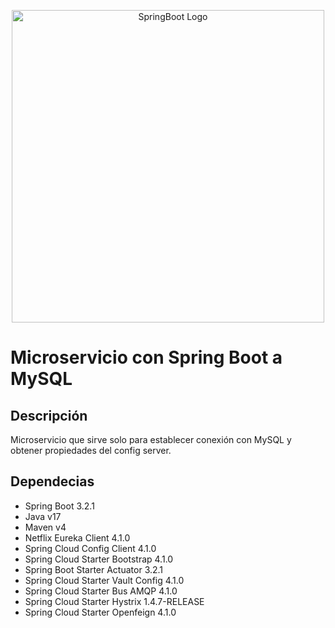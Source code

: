 <p align="center">
  <a href="https://spring.io/projects/spring-boot/" target="blank"><img src="https://user-images.githubusercontent.com/33158051/103466606-760a4000-4d14-11eb-9941-2f3d00371471.png" width="500" alt="SpringBoot Logo" /></a>
</p>

# Microservicio con Spring Boot a MySQL

## Descripción
Microservicio que sirve solo para establecer conexión con MySQL y obtener propiedades del config server.

## Dependecias
- Spring Boot 3.2.1
- Java v17
- Maven v4
- Netflix Eureka Client 4.1.0
- Spring Cloud Config Client 4.1.0
- Spring Cloud Starter Bootstrap 4.1.0
- Spring Boot Starter Actuator 3.2.1
- Spring Cloud Starter Vault Config 4.1.0
- Spring Cloud Starter Bus AMQP 4.1.0
- Spring Cloud Starter Hystrix 1.4.7-RELEASE
- Spring Cloud Starter Openfeign 4.1.0